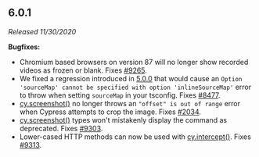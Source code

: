 ## 6.0.1

_Released 11/30/2020_

**Bugfixes:**

- Chromium based browsers on version 87 will no longer show recorded videos as frozen or blank. Fixes [#9265](https://github.com/cypress-io/cypress/issues/9265).
- We fixed a regression introduced in [5.0.0](/guides/references/changelog#5-0-0) that would cause an `Option 'sourceMap' cannot be specified with option 'inlineSourceMap'` error to throw when setting `sourceMap` in your tsconfig. Fixes [#8477](https://github.com/cypress-io/cypress/issues/8477).
- [cy.screenshot()](/api/commands/screenshot) no longer throws an `"offset" is out of range` error when Cypress attempts to crop the image. Fixes [#2034](https://github.com/cypress-io/cypress/issues/2034).
- [cy.screenshot()](/api/commands/screenshot) types won't mistakenly display the command as deprecated. Fixes [#9303](https://github.com/cypress-io/cypress/issues/9303).
- Lower-cased HTTP methods can now be used with [cy.intercept()](/api/commands/intercept). Fixes [#9313](https://github.com/cypress-io/cypress/issues/9313).
